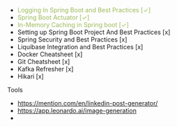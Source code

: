 - <font color="#9bbb59">Logging In Spring Boot and Best Practices [✓]</font>
- <font color="#9bbb59">Spring Boot Actuator [✓]</font>
- <font color="#9bbb59">In-Memory Caching in Spring boot [✓]</font>
- Setting up Spring Boot Project And Best Practices [x]
- Spring Security and Best Practices [x]
- Liquibase Integration and Best Practices [x]
- Docker Cheatsheet [x]
- Git Cheatsheet [x]
- Kafka Refresher [x]
- Hikari [x]






Tools
- https://mention.com/en/linkedin-post-generator/
- https://app.leonardo.ai/image-generation
- 